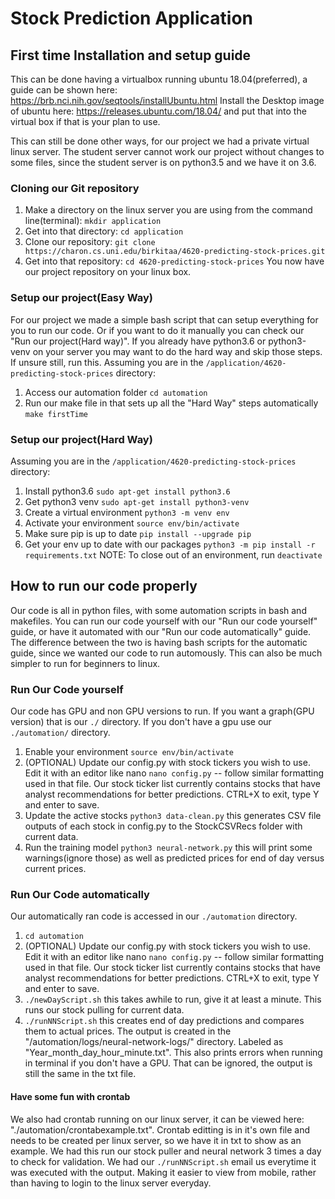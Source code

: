 # Stock Prediction Application

## First time Installation and setup guide
This can be done having a virtualbox running ubuntu 18.04(preferred), a guide can be shown here:
https://brb.nci.nih.gov/seqtools/installUbuntu.html
Install the Desktop image of ubuntu here: https://releases.ubuntu.com/18.04/ and put that into the virtual box if that is your plan to use.

This can still be done other ways, for our project we had a private virtual linux server. The student server cannot work our project without changes to some files, since the student server is on python3.5 and we have it on 3.6.

### Cloning our Git repository
1. Make a directory on the linux server you are using from the command line(terminal): `mkdir application`
2. Get into that directory: `cd application`
3. Clone our repository: `git clone https://charon.cs.uni.edu/birkitaa/4620-predicting-stock-prices.git`
4. Get into that repository: `cd 4620-predicting-stock-prices`
You now have our project repository on your linux box.

### Setup our project(Easy Way)
For our project we made a simple bash script that can setup everything for you to run our code. Or if you want to do it manually you can check our "Run our project(Hard way)". If you already have python3.6 or python3-venv on your server you may want to do the hard way and skip those steps. If unsure still, run this.
Assuming you are in the `/application/4620-predicting-stock-prices` directory:
1. Access our automation folder `cd automation`
2. Run our make file in that sets up all the "Hard Way" steps automatically `make firstTime`

### Setup our project(Hard Way)
Assuming you are in the `/application/4620-predicting-stock-prices` directory:
1. Install python3.6 `sudo apt-get install python3.6`
2. Get python3 venv `sudo apt-get install python3-venv` 
3. Create a virtual environment `python3 -m venv env`
4. Activate your environment `source env/bin/activate`
5. Make sure pip is up to date `pip install --upgrade pip`
6. Get your env up to date with our packages `python3 -m pip install -r requirements.txt`
NOTE: To close out of an environment, run `deactivate`


## How to run our code properly
Our code is all in python files, with some automation scripts in bash and makefiles. You can run our code yourself with our "Run our code yourself" guide, or have it automated with our "Run our code automatically" guide. The difference between the two is having bash scripts for the automatic guide, since we wanted our code to run automously. This can also be much simpler to run for beginners to linux.

### Run Our Code yourself
Our code has GPU and non GPU versions to run. If you want a graph(GPU version) that is our `./` directory. If you don't have a gpu use our `./automation/` directory.
1. Enable your environment `source env/bin/activate`
2. (OPTIONAL) Update our config.py with stock tickers you wish to use. Edit it with an editor like nano 
   `nano config.py` -- follow similar formatting used in that file. Our stock ticker list currently contains stocks
   that have analyst recommendations for better predictions. CTRL+X to exit, type Y and enter to save.
3. Update the active stocks `python3 data-clean.py` this generates CSV file outputs of each stock in config.py to 
   the StockCSVRecs folder with current data.
4. Run the training model `python3 neural-network.py` this will print some warnings(ignore those) as well as
   predicted prices for end of day versus current prices.

### Run Our Code automatically
Our automatically ran code is accessed in our `./automation` directory.
1. `cd automation`
2. (OPTIONAL) Update our config.py with stock tickers you wish to use. Edit it with an editor like nano 
   `nano config.py` -- follow similar formatting used in that file. Our stock ticker list currently contains stocks
   that have analyst recommendations for better predictions. CTRL+X to exit, type Y and enter to save.
3. `./newDayScript.sh` this takes awhile to run, give it at least a minute. This runs our stock pulling for current
   data.
4. `./runNNScript.sh` this creates end of day predictions and compares them to actual prices. The output is created in the "/automation/logs/neural-network-logs/" directory. Labeled as "Year_month_day_hour_minute.txt". This also prints errors when running in terminal if you don't have a GPU. That can be ignored, the output is still the same in the txt file.

#### Have some fun with crontab
We also had crontab running on our linux server, it can be viewed here: "./automation/crontabexample.txt". Crontab editting is in it's own file and needs to be created per linux server, so we have it in txt to show as an example. We had this run our stock puller and neural network 3 times a day to check for validation. We had our `./runNNScript.sh` email us everytime it was executed with the output. Making it easier to view from mobile, rather than having to login to the linux server everyday.
